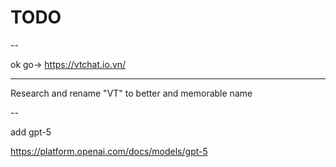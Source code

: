 # TODO

--

ok go-> https://vtchat.io.vn/

---

Research and rename "VT" to better and memorable name

--

add gpt-5

https://platform.openai.com/docs/models/gpt-5

